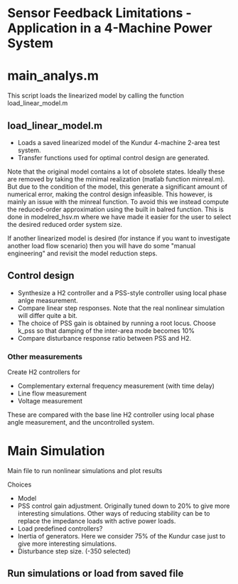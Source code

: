 # Sensor Feedback Limitations - Application in a 4-Machine Power System


# main_analys.m

This script loads the linearized model by calling the function load_linear_model.m

## load_linear_model.m

- Loads a saved linearized model of the Kundur 4-machine 2-area test system.
- Transfer functions used for optimal control design are generated.

Note that the original model contains a lot of obsolete states. Ideally these are removed by taking the minimal realization (matlab function minreal.m). But due to the condition of the model, this generate a significant amount of numerical error, making the control design infeasible. This however, is mainly an issue with the minreal function. To avoid this we instead compute the reduced-order approximation using the built in balred function. This is done in modelred_hsv.m where we have made it easier for the user to select the desired reduced order system size.

If another linearized model is desired (for instance if you want to investigate another load flow scenario) then you will have do some "manual engineering" and revisit the model reduction steps.

## Control design

- Synthesize a H2 controller and a PSS-style controller using local phase anlge measurement.
- Compare linear step responses. Note that the real nonlinear simulation will differ quite a bit.
- The choice of PSS gain is obtained by running a root locus. Choose k_pss so that damping of the inter-area mode becomes 10%
- Compare disturbance response ratio between PSS and H2.


### Other measurements

Create H2 controllers for
- Complementary external frequency measurement (with time delay)
- Line flow measurement
- Voltage measurement

These are compared with the base line H2 controller using local phase angle measurement, and the uncontrolled system.

# Main Simulation

Main file to run nonlinear simulations and plot results

Choices
- Model
- PSS control gain adjustment. Originally tuned down to 20% to give more interesting simulations. Other ways of reducing stability can be to replace the impedance loads with active power loads.
- Load predefined controllers?
- Inertia of generators. Here we consider 75% of the Kundur case just to give more interesting simulations.
- Disturbance step size. (-350 selected)


## Run simulations or load from saved file
